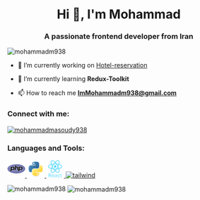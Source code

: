 <h1 align="center">Hi 👋, I'm Mohammad</h1>
<h3 align="center">A passionate frontend developer from Iran</h3>

<p align="left"> <img src="https://komarev.com/ghpvc/?username=mohammadm938&label=Profile%20views&color=0e75b6&style=flat" alt="mohammadm938" /> </p>

- 🔭 I’m currently working on [Hotel-reservation](https://github.com/mohammadm938/Hotel-reservation.git)

- 🌱 I’m currently learning **Redux-Toolkit**

- 📫 How to reach me **ImMohammadm938@gmail.com**

<h3 align="left">Connect with me:</h3>
<p align="left">
<a href="https://linkedin.com/in/mohammadmasoudy938" target="blank"><img align="center" src="https://raw.githubusercontent.com/rahuldkjain/github-profile-readme-generator/master/src/images/icons/Social/linked-in-alt.svg" alt="mohammadmasoudy938" height="30" width="40" /></a>
</p>

<h3 align="left">Languages and Tools:</h3>
<p align="left"> <a href="https://www.php.net" target="_blank" rel="noreferrer"> <img src="https://raw.githubusercontent.com/devicons/devicon/master/icons/php/php-original.svg" alt="php" width="40" height="40"/> </a> <a href="https://www.python.org" target="_blank" rel="noreferrer"> <img src="https://raw.githubusercontent.com/devicons/devicon/master/icons/python/python-original.svg" alt="python" width="40" height="40"/> </a> <a href="https://reactjs.org/" target="_blank" rel="noreferrer"> <img src="https://raw.githubusercontent.com/devicons/devicon/master/icons/react/react-original-wordmark.svg" alt="react" width="40" height="40"/> </a> <a href="https://tailwindcss.com/" target="_blank" rel="noreferrer"> <img src="https://www.vectorlogo.zone/logos/tailwindcss/tailwindcss-icon.svg" alt="tailwind" width="40" height="40"/> </a> </p>

<p><img align="left" src="https://github-readme-stats.vercel.app/api/top-langs?username=mohammadm938&show_icons=true&locale=en&layout=compact&theme=onedark" alt="mohammadm938" /></p>

<p>&nbsp;<img align="center" src="https://github-readme-stats.vercel.app/api?username=mohammadm938&show_icons=true&locale=en&theme=onedark" alt="mohammadm938" /></p>
